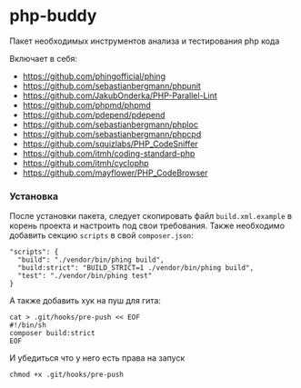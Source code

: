 # php-buddy
Пакет необходимых инструментов анализа и тестирования php кода

Включает в себя:
* https://github.com/phingofficial/phing
* https://github.com/sebastianbergmann/phpunit
* https://github.com/JakubOnderka/PHP-Parallel-Lint
* https://github.com/phpmd/phpmd
* https://github.com/pdepend/pdepend
* https://github.com/sebastianbergmann/phploc
* https://github.com/sebastianbergmann/phpcpd
* https://github.com/squizlabs/PHP_CodeSniffer
* https://github.com/itmh/coding-standard-php
* https://github.com/itmh/cyclophp
* https://github.com/mayflower/PHP_CodeBrowser

### Установка

После установки пакета, следует скопировать файл `build.xml.example` в корень проекта и настроить под свои требования. Также необходимо добавить секцию `scripts` в свой `composer.json`:
```
"scripts": {
  "build": "./vendor/bin/phing build",
  "build:strict": "BUILD_STRICT=1 ./vendor/bin/phing build",
  "test": "./vendor/bin/phing test"
}
```
А также добавить хук на пуш для гита:
```shell
cat > .git/hooks/pre-push << EOF
#!/bin/sh
composer build:strict
EOF
```
И убедиться что у него есть права на запуск
```shell
chmod +x .git/hooks/pre-push
```
